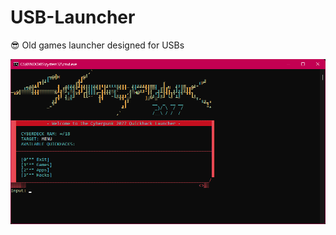 # USB-Launcher
😎 Old games launcher designed for USBs

<img src="https://github.com/BOTPanzer/USB-Launcher/raw/main/Batch.png">
